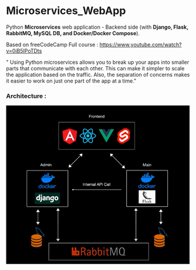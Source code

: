 # Microservices_WebApp

Python **Microservices** web application - Backend side (with **Django, Flask, RabbitMQ, MySQL DB, and Docker/Docker Compose**).

Based on freeCodeCamp Full course : https://www.youtube.com/watch?v=0iB5IPoTDts

" Using Python microservices allows you to break up your apps into smaller parts that communicate with each other. This can make it simpler to scale the application based on the traffic. Also, the separation of concerns makes it easier to work on just one part of the app at a time."

### Architecture :

<img src="https://github.com/GitTeaching/Microservices_WebApp/blob/master/Architecture.png" width="500">
